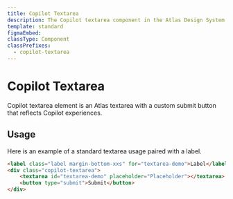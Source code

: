```yaml
---
title: Copilot Textarea
description: The Copilot textarea component in the Atlas Design System
template: standard
figmaEmbed:
classType: Component
classPrefixes:
  - copilot-textarea
---
```


# Copilot Textarea

Copilot textarea element is an Atlas textarea with a custom submit button that reflects Copilot experiences.

## Usage

Here is an example of a standard textarea usage paired with a label.

```html
<label class="label margin-bottom-xxs" for="textarea-demo">Label</label>
<div class="copilot-textarea">
	<textarea id="textarea-demo" placeholder="Placeholder"></textarea>
	<button type="submit">Submit</button>
</div>
```
